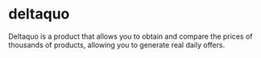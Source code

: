 # deltaquo
Deltaquo is a product that allows you to obtain and compare the prices of thousands of products, allowing you to generate real daily offers.
